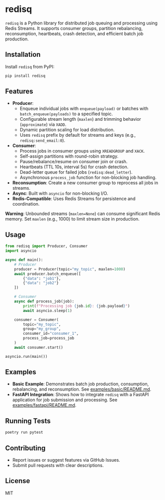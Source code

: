 # redisq

`redisq` is a Python library for distributed job queuing and processing using Redis Streams. It supports consumer groups, partition rebalancing, reconsumption, heartbeats, crash detection, and efficient batch job production.

## Installation
Install `redisq` from PyPI:

```bash
pip install redisq
```

## Features
- **Producer**:
  - Enqueue individual jobs with `enqueue(payload)` or batches with `batch_enqueue(payloads)` to a specified topic.
  - Configurable stream length (`maxlen`) and trimming behavior (`approximate`) via `XADD`.
  - Dynamic partition scaling for load distribution.
  - Uses `redisq` prefix by default for streams and keys (e.g., `redisq:send_email:0`).
- **Consumer**:
  - Process jobs in consumer groups using `XREADGROUP` and `XACK`.
  - Self-assign partitions with round-robin strategy.
  - Pause/rebalance/resume on consumer join or crash.
  - Heartbeats (TTL 10s, interval 5s) for crash detection.
  - Dead-letter queue for failed jobs (`redisq:dead_letter`).
  - Asynchronous `process_job` function for non-blocking job handling.
- **Reconsumption**: Create a new consumer group to reprocess all jobs in streams.
- **Async**: Built with `asyncio` for non-blocking I/O.
- **Redis-Compatible**: Uses Redis Streams for persistence and coordination.

**Warning**: Unbounded streams (`maxlen=None`) can consume significant Redis memory. Set `maxlen` (e.g., 1000) to limit stream size in production.

## Usage
```python
from redisq import Producer, Consumer
import asyncio

async def main():
    # Producer
    producer = Producer(topic="my_topic", maxlen=1000)
    await producer.batch_enqueue([
        {"data": "job1"},
        {"data": "job2"}
    ])

    # Consumer
    async def process_job(job):
        print(f"Processing job {job.id}: {job.payload}")
        await asyncio.sleep(1)

    consumer = Consumer(
        topic="my_topic",
        group="my_group",
        consumer_id="consumer_1",
        process_job=process_job
    )
    await consumer.start()

asyncio.run(main())
```

## Examples
- **Basic Example**: Demonstrates batch job production, consumption, rebalancing, and reconsumption. See [examples/basic/README.md](examples/basic/README.md).
- **FastAPI Integration**: Shows how to integrate `redisq` with a FastAPI application for job submission and processing. See [examples/fastapi/README.md](examples/fastapi/README.md).

## Running Tests
```bash
poetry run pytest
```

## Contributing
- Report issues or suggest features via GitHub Issues.
- Submit pull requests with clear descriptions.

## License
MIT